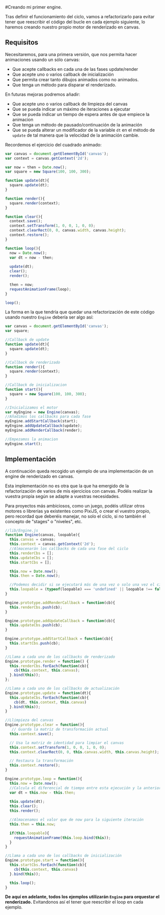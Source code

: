 #Creando mi primer engine.

Tras definir el funcionamiento del ciclo, vamos a refactorizarlo para evitar tener que reescribir el código del bucle en cada ejemplo siguiente, lo haremos creando nuestro propio motor de renderizado en canvas.

## Requisitos

Necesitaremos, para una primera versión, que nos permita hacer animaciones usando un sólo canvas:
- Que acepte callbacks en cada una de las fases update/render
- Que acepte uno o varios callback de inicialización
- Que permita crear tanto dibujos animados como no animados.
- Que tenga un método para disparar el renderizado.

En futuras mejoras podremos añadir:
- Que acepte uno o varios callback de limpieza del canvas
- Que se pueda indicar un máximo de iteraciones a ejecutar
- Que se pueda indicar un tiempo de espera antes de que empiece la animacion
- Que tenga un método de pausado/continuación de la animación
- Que se pueda alterar un modificador de la variable `dt` en el método de `update` de tal manera que la velocidad de la animación cambie.

Recordemos el ejercicio del cuadrado animado:

```javascript
var canvas = document.getElementById('canvas');
var context = canvas.getContext('2d');

var now = then = Date.now();
var square = new Square(100, 100, 300);

function update(dt){
  square.update(dt);
}

function render(){
  square.render(context);
}

function clear(){
  context.save();
  context.setTransform(1, 0, 0, 1, 0, 0);
  context.clearRect(0, 0, canvas.width, canvas.height);
  context.restore();
}

function loop(){
  now = Date.now();
  var dt = now - then;
  
  update(dt);
  clear();
  render();

  then = now;
  requestAnimationFrame(loop);
}

loop();
```

La forma en la que tendría que quedar una refactorización de este código usando nuestro `Engine` debería ser algo así:

```javascript
var canvas = document.getElementById('canvas');
var square;

//Callback de update
function update(dt){
  square.update(dt);
}

//Callback de renderizado
function render(){
  square.render(context);
}

//Callback de inicializacion
function start(){
  square = new Square(100, 100, 300);
}

//Inicializamos el motor
var myEngine = new Engine(canvas);
//Añadimos los callbacks para cada fase
myEngine.addStartCallback(start);
myEngine.addUpdateCallback(update);
myEngine.addRenderCallback(render);

//Empezamos la animacion
myEngine.start();
```

## Implementación

A continuación queda recogido un ejemplo de una implementación de un engine de renderizado en canvas.

Esta implementación no es otra que la que ha emergido de la refactorización de varios de mis ejercicios con canvas. Podéis realizar la vuestra propia según se adapte a vuestras necesidades.

Para proyectos más ambiciosos, como un juego, podéis utilizar otros motores o librerías ya existentes como PixiJS, o crear el vuestro propio, pero recordad que deberéis manejar, no solo el ciclo, si no también el concepto de "stages" o "niveles", etc.


```javascript
//lib/Engine.js
function Engine(canvas, loopable){
  this.canvas = canvas;
  this.context = canvas.getContext('2d');
  //Almacenarán los callbacks de cada una fase del ciclo
  this.renderCbs = [];
  this.updateCbs = [];
  this.startCbs = [];

  this.now = Date.now();
  this.then = Date.now();

  //Podemos decidir si se ejecutará más de una vez o solo una vez el ciclo
  this.loopable = (typeof(loopable) === 'undefined' || loopable !== false) ? true : false;
}

Engine.prototype.addRenderCallback = function(cb){
  this.renderCbs.push(cb);
}

Engine.prototype.addUpdateCallback = function(cb){
  this.updateCbs.push(cb);
}

Engine.prototype.addStartCallback = function(cb){
  this.startCbs.push(cb);
}

//Llama a cada uno de los callbacks de renderizado
Engine.prototype.render = function() {
  this.renderCbs.forEach(function(cb){
    cb(this.context, this.canvas);
  }.bind(this));
};

//Llama a cada uno de los callbacks de actualización
Engine.prototype.update = function(dt){
  this.updateCbs.forEach(function(cb){
    cb(dt, this.context, this.canvas)
  }.bind(this));
}

//Llimpieza del canvas
Engine.prototype.clear = function(){
   // Guarda la matriz de transformación actual
  this.context.save();

  // Usa la matriz de identidad para limpiar el canvas
  this.context.setTransform(1, 0, 0, 1, 0, 0);
  this.context.clearRect(0, 0, this.canvas.width, this.canvas.height);

  // Restaura la transformación
  this.context.restore();
}

Engine.prototype.loop = function(){
  this.now = Date.now();
  //Calcula el diferencial de tiempo entre esta ejecución y la anterior
  var dt = this.now - this.then;
  
  this.update(dt);
  this.clear();
  this.render();

  //Almacenamos el valor que de now para la siguiente iteración
  this.then = this.now;

  if(this.loopable){
    requestAnimationFrame(this.loop.bind(this));
  }
}

//Llama a cada uno de los callbacks de inicialización
Engine.prototype.start = function(){
  this.startCbs.forEach(function(cb){
    cb(this.context, this.canvas)
  }.bind(this));

  this.loop();
} 
```

**De aquí en adelante, todos los ejemplos utilizarán `Engine` para orquestar el renderizado.** Evitandonos así el tener que reescribir el loop en cada ejemplo.